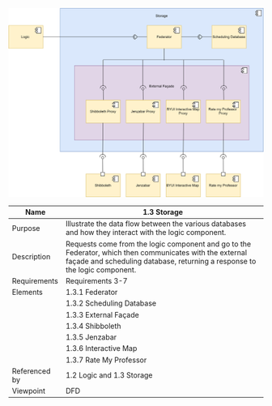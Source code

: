 ![1.3 Storage](TeamOneFiles/component%20for%20External%20database.drawio%20(1).svg)

| Name | 1.3 Storage |
| ----------- | ----------- |
| Purpose | Illustrate the data flow between the various databases and how they interact with the logic component.  |
| Description | Requests come from the logic component and go to the Federator, which then communicates with the external façade and scheduling database, returning a response to the logic component. |
| Requirements | Requirements 3-7 |
| Elements | 1.3.1 Federator |
|  | 1.3.2 Scheduling Database |
|  | 1.3.3 External Façade |
|  | 1.3.4 Shibboleth |
|  | 1.3.5 Jenzabar |
|  | 1.3.6 Interactive Map |
|  | 1.3.7 Rate My Professor |
| Referenced by | 1.2 Logic and 1.3 Storage |
| Viewpoint | DFD |
